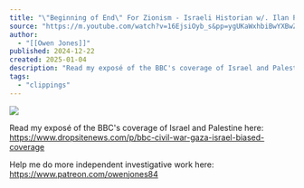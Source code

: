 ```yaml
---
title: "\"Beginning of End\" For Zionism - Israeli Historian w/. Ilan Pappé"
source: "https://m.youtube.com/watch?v=16EjsiOyb_s&pp=ygUKaWxhbiBwYXBwZQ%3D%3D#bottom-sheet"
author:
  - "[[Owen Jones]]"
published: 2024-12-22
created: 2025-01-04
description: "Read my exposé of the BBC's coverage of Israel and Palestine here: https://www.dropsitenews.com/p/bbc-civil-war-gaza-israel-biased-coverageHelp me do more independent investigative work here: https:"
tags:
  - "clippings"
---
```

![](https://www.youtube.com/watch?v=16EjsiOyb_s)  

Read my exposé of the BBC's coverage of Israel and Palestine here: https://www.dropsitenews.com/p/bbc-civil-war-gaza-israel-biased-coverage  
  
Help me do more independent investigative work here: https://www.patreon.com/owenjones84